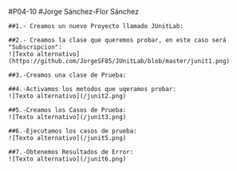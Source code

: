 #P04-10
#Jorge Sánchez-Flor Sánchez

~~~
##1.- Creamos un nuevo Proyecto llamado JUnitLab:
~~~

~~~
##2.- Creamos la clase que queremos probar, en este caso será "Subscripcion":
![Texto alternativo](https://github.com/JorgeSF85/JUnitLab/blob/master/junit1.png)
~~~

~~~
##3.-Creamos una clase de Prueba:
~~~

~~~
##4.-Activamos los metodos que uqeramos probar:
![Texto alternativo](/junit2.png)
~~~

~~~
##5.-Creamos los Casos de Prueba:
![Texto alternativo](/junit3.png)
~~~

~~~
##6.-Ejecutamos los casos de prueba:
![Texto alternativo](/junit5.png)
~~~

~~~
##7.-Obtenemos Resultados de Error:
![Texto alternativo](/junit6.png)
~~~
